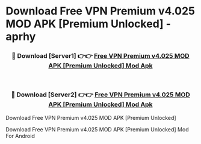 # Download Free VPN Premium v4.025 MOD APK [Premium Unlocked] - aprhy


<div align="center">
<h3>🔴 Download [Server1] 👉👉 <a href="https://apk-comot.site?title=Free_VPN_Premium_v4.025_MOD_APK_[Premium_Unlocked]">Free VPN Premium v4.025 MOD APK [Premium Unlocked] Mod Apk</a></h3><br>
<h3>🔴 Download [Server2] 👉👉 <a href="https://apk-comot.site?title=Free_VPN_Premium_v4.025_MOD_APK_[Premium_Unlocked]">Free VPN Premium v4.025 MOD APK [Premium Unlocked] Mod Apk</a></h3>
</div>



Download Free VPN Premium v4.025 MOD APK [Premium Unlocked] 

Download Free VPN Premium v4.025 MOD APK [Premium Unlocked] Mod For Android